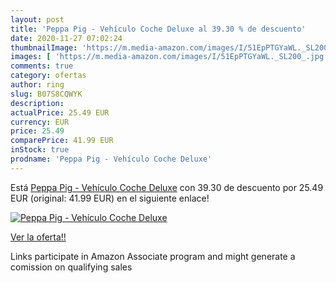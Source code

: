 ```yaml
---
layout: post
title: 'Peppa Pig - Vehículo Coche Deluxe al 39.30 % de descuento'
date: 2020-11-27 07:02:24
thumbnailImage: 'https://m.media-amazon.com/images/I/51EpPTGYaWL._SL200_.jpg'
images: [ 'https://m.media-amazon.com/images/I/51EpPTGYaWL._SL200_.jpg' ]
comments: true
category: ofertas
author: ring
slug: B07S8CQWYK
description:
actualPrice: 25.49 EUR
currency: EUR
price: 25.49
comparePrice: 41.99 EUR
inStock: true
prodname: 'Peppa Pig - Vehículo Coche Deluxe'
---
```


Está [Peppa Pig - Vehículo Coche Deluxe](https://www.amazon.es/dp/B07S8CQWYK/?tag=tolees-21) con 39.30 de descuento por 25.49 EUR (original: 41.99 EUR) en el siguiente enlace!

[![Peppa Pig - Vehículo Coche Deluxe](https://m.media-amazon.com/images/I/51EpPTGYaWL._SL200_.jpg)](https://www.amazon.es/dp/B07S8CQWYK/?tag=tolees-21)

[Ver la oferta!!](https://www.amazon.es/dp/B07S8CQWYK/?tag=tolees-21)

Links participate in Amazon Associate program and might generate a comission on qualifying sales


